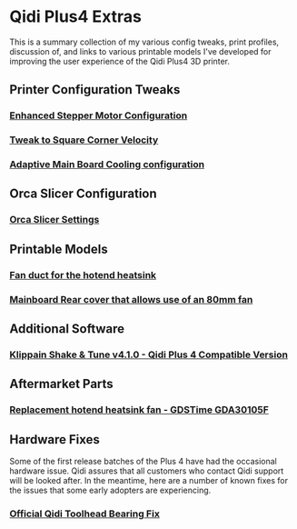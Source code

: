 # Qidi Plus4 Extras

This is a summary collection of my various config tweaks, print profiles, discussion of,
and links to various printable models I've developed for improving the user experience
of the Qidi Plus4 3D printer.


## Printer Configuration Tweaks

### [Enhanced Stepper Motor Configuration](https://github.com/stew675/qidi-plus4-extras/tree/main/stepper-motor-tweaks)

### [Tweak to Square Corner Velocity](https://github.com/stew675/qidi-plus4-extras/tree/main/square-corner-velocity)

### [Adaptive Main Board Cooling configuration](https://github.com/stew675/qidi-plus4-extras/tree/main/adaptive-main-board-cooling)


## Orca Slicer Configuration

### [Orca Slicer Settings](https://github.com/stew675/qidi-plus4-extras/tree/main/orca-slicer-settings)


## Printable Models

### [Fan duct for the hotend heatsink](https://www.thingiverse.com/thing:6782612)

### [Mainboard Rear cover that allows use of an 80mm fan](https://www.thingiverse.com/thing:6787302)


## Additional Software

### [Klippain Shake & Tune v4.1.0 - Qidi Plus 4 Compatible Version](https://github.com/stew675/klippain-shaketune-for-qidi-plus4)


## Aftermarket Parts

### [Replacement hotend heatsink fan - GDSTime GDA30105F](https://west3d.com/products/gdstime-dc-24v-30x30x10-axial-fan-24v-gda30105f-dual-ball-bearing-1200rpm-1w-06a-xh2-54)


## Hardware Fixes

Some of the first release batches of the Plus 4 have had the occasional hardware issue.
Qidi assures that all customers who contact Qidi support will be looked after.
In the meantime, here are a number of known fixes for the issues that some early adopters are experiencing.

### [Official Qidi Toolhead Bearing Fix](https://drive.google.com/drive/folders/1O0PR0vbxy0Tv7vgcNma1JERQyz9Ir3xW)



